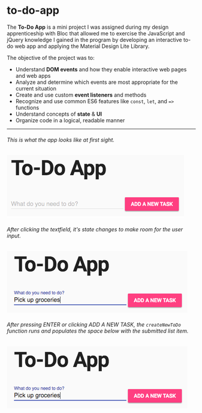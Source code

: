 # to-do-app

The **To-Do App** is a mini project I was assigned during my design 
apprenticeship with Bloc that allowed me to exercise the JavaScript 
and jQuery knowledge I gained in the program by developing an interactive 
to-do web app and applying the Material Design Lite Library.

The objective of the project was to:
- Understand **DOM events** and how they enable interactive web pages and web apps
- Analyze and determine which events are most appropriate for the current situation
- Create and use custom **event listeners** and methods
- Recognize and use common ES6 features like `const`, `let`, and `=>` functions
- Understand concepts of **state** & **UI**
- Organize code in a logical, readable manner

-----
###### This is what the app looks like at first sight.
![images](https://github.com/JaeRoberts/to-do-app/blob/master/images/to-do-preview-1.png)

###### After clicking the textfield, it's state changes to make room for the user input.

![images](https://github.com/JaeRoberts/to-do-app/blob/master/images/to-do-preview-2.png)

###### After pressing ENTER or clicking ADD A NEW TASK, the `createNewToDo` function runs and populates the space below with the submitted list item.

![images](https://github.com/JaeRoberts/to-do-app/blob/master/images/to-do-preview-2.png)

